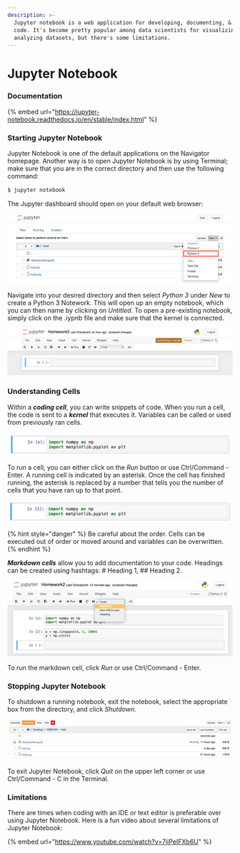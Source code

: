 ```yaml
---
description: >-
  Jupyter notebook is a web application for developing, documenting, & sharing
  code. It's become pretty popular among data scientists for visualizing &
  analyzing datasets, but there's some limitations.
---
```


# Jupyter Notebook

### Documentation

{% embed url="https://jupyter-notebook.readthedocs.io/en/stable/index.html" %}

### Starting Jupyter Notebook

Jupyter Notebook is one of the default applications on the Navigator homepage. Another way is to open Jupyter Notebook is by using Terminal; make sure that you are in the correct directory and then use the following command:

```bash
$ jupyter notebook
```

The Jupyter dashboard should open on your default web browser:

![](../.gitbook/assets/screen-shot-2020-09-29-at-12.19.39-am.png)

Navigate into your desired directory and then select _Python 3_ under _New_ to create a Python 3 Notework. This will open up an empty notebook, which you can then name by clicking on _Untitled_. To open a pre-existing notebook, simply click on the .iypnb file and make sure that the kernel is connected.

![](../.gitbook/assets/screen-shot-2020-09-29-at-12.27.09-am.png)

### Understanding Cells

Within a _**coding cell**_, you can write snippets of code. When you run a cell, the code is sent to a _**kernel**_ that executes it. Variables can be called or used from previously ran cells.

![](../.gitbook/assets/screen-shot-2020-09-28-at-11.27.19-pm%20%281%29.png)

To run a cell, you can either click on the _Run_ button or use Ctrl/Command - Enter. A running cell is indicated by an asterisk. Once the cell has finished running, the asterisk is replaced by a number that tells you the number of cells that you have ran up to that point. 

![](../.gitbook/assets/screen-shot-2020-09-29-at-11.40.07-am.png)

{% hint style="danger" %}
Be careful about the order. Cells can be executed out of order or moved around and variables can be overwritten.
{% endhint %}

_**Markdown cells**_ allow you to add documentation to your code. Headings can be created using hashtags: \# Heading 1, \#\# Heading 2.

![](../.gitbook/assets/screen-shot-2020-09-28-at-11.38.43-pm.png)

To run the markdown cell, click _Run_ or use Ctrl/Command - Enter.

### Stopping Jupyter Notebook

To shutdown a running notebook, exit the notebook, select the appropriate box from the directory, and click _Shutdown._

![](../.gitbook/assets/screen-shot-2020-09-29-at-11.23.48-am.png)

To exit Jupyter Notebook, click _Quit_ on the upper left corner or use Ctrl/Command - C in the Terminal.

### Limitations

There are times when coding with an IDE or text editor is preferable over using Jupyter Notebook. Here is a fun video about several limitations of Jupyter Notebook:

{% embed url="https://www.youtube.com/watch?v=7jiPeIFXb6U" %}

